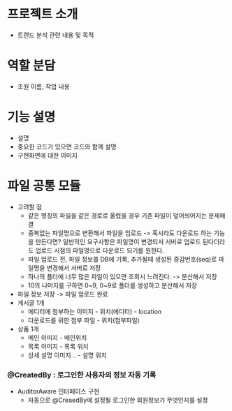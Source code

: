# 프로젝트 소개
- 트렌드 분석 관련 내용 및 목적 


# 역할 분담
- 조원 이름, 작업 내용


# 기능 설명
- 설명
- 중요한 코드가 있으면 코드와 함께 설명
- 구현화면에 대한 이미지

# 파일 공통 모듈
- 고려할 점
    - 같은 명칭의 파일을 같은 경로로 올렸을 경우 기존 파일이 덮어씌어지는 문제해결
    - 중복없는 파일명으로 변환해서 파일을 업로드 -> 혹시라도 다운로드 하는 기능을 만든다면? 일반적인 요구사항은 파일명이 변경되서 서버로 업로드 된다더라도 업로드 시점의 파일명으로 다운로드 되기를 원한다.
    - 파일 업로드 전, 파일 정보를 DB에 기록, 추가될때 생성된 증감번호(seq)로 파일명을 변경해서 서버로 저장
    - 하나의 폴더에 너무 많은 파일이 있으면 조회시 느려진다. -> 분산해서 저장
    - 10의 나머지를 구하면 0~9, 0~9로 폴더를 생성하고 분산해서 저장
- 파일 정보 저장 -> 파일 업로드 완료
- 게시글 1개
  - 에디터에 첨부하는 이미지 - 위치(에디터) - location
  - 다운로드를 위한 첨부 파일 - 위치(첨부파일)
- 상품 1개
  - 메인 이미지 - 메인위치
  - 목록 이미지 - 목록 위치
  - 상세 설명 이미지 .. - 설명 위치

### @CreatedBy : 로그인한 사용자의 정보 자동 기록
- AuditorAware 인터페이스 구현
  - 자동으로 @CreaedBy에 설정될 로그인한 회원정보가 무엇인지를 설정